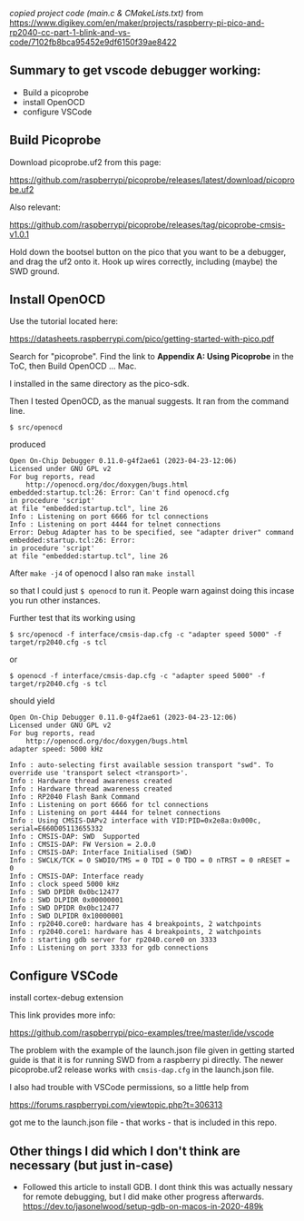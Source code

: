 <i>copied project code (main.c & CMakeLists.txt)</i> from 
https://www.digikey.com/en/maker/projects/raspberry-pi-pico-and-rp2040-cc-part-1-blink-and-vs-code/7102fb8bca95452e9df6150f39ae8422

<h2> Summary to get vscode debugger working:</h2>

- Build a picoprobe
- install OpenOCD
- configure VSCode

<h2>Build Picoprobe</h2>
Download picoprobe.uf2 from this page: 

https://github.com/raspberrypi/picoprobe/releases/latest/download/picoprobe.uf2

Also relevant: 

https://github.com/raspberrypi/picoprobe/releases/tag/picoprobe-cmsis-v1.0.1

Hold down the bootsel button on the pico that you want to be a debugger, and drag the uf2 onto it. Hook up wires correctly, including (maybe) the SWD ground. 

<h2>Install OpenOCD</h2>
Use the tutorial located here:

https://datasheets.raspberrypi.com/pico/getting-started-with-pico.pdf

Search for "picoprobe". Find the link to **Appendix A: Using Picoprobe** in the ToC, then Build OpenOCD ... Mac. 

I installed in the same directory as the pico-sdk. 

Then I tested OpenOCD, as the manual suggests. It ran from the command line. 

```
$ src/openocd
```

produced

```
Open On-Chip Debugger 0.11.0-g4f2ae61 (2023-04-23-12:06)
Licensed under GNU GPL v2
For bug reports, read
    http://openocd.org/doc/doxygen/bugs.html
embedded:startup.tcl:26: Error: Can't find openocd.cfg
in procedure 'script'
at file "embedded:startup.tcl", line 26
Info : Listening on port 6666 for tcl connections
Info : Listening on port 4444 for telnet connections
Error: Debug Adapter has to be specified, see "adapter driver" command
embedded:startup.tcl:26: Error:
in procedure 'script'
at file "embedded:startup.tcl", line 26
```

After `make -j4` of openocd I also ran `make install`

so that I could just `$ openocd` to run it. People warn against doing this incase you run other instances. 

Further test that its working using 

```
$ src/openocd -f interface/cmsis-dap.cfg -c "adapter speed 5000" -f target/rp2040.cfg -s tcl
```

or 
```
$ openocd -f interface/cmsis-dap.cfg -c "adapter speed 5000" -f target/rp2040.cfg -s tcl
```

should yield

```
Open On-Chip Debugger 0.11.0-g4f2ae61 (2023-04-23-12:06)
Licensed under GNU GPL v2
For bug reports, read
    http://openocd.org/doc/doxygen/bugs.html
adapter speed: 5000 kHz

Info : auto-selecting first available session transport "swd". To override use 'transport select <transport>'.
Info : Hardware thread awareness created
Info : Hardware thread awareness created
Info : RP2040 Flash Bank Command
Info : Listening on port 6666 for tcl connections
Info : Listening on port 4444 for telnet connections
Info : Using CMSIS-DAPv2 interface with VID:PID=0x2e8a:0x000c, serial=E660D05113655332
Info : CMSIS-DAP: SWD  Supported
Info : CMSIS-DAP: FW Version = 2.0.0
Info : CMSIS-DAP: Interface Initialised (SWD)
Info : SWCLK/TCK = 0 SWDIO/TMS = 0 TDI = 0 TDO = 0 nTRST = 0 nRESET = 0
Info : CMSIS-DAP: Interface ready
Info : clock speed 5000 kHz
Info : SWD DPIDR 0x0bc12477
Info : SWD DLPIDR 0x00000001
Info : SWD DPIDR 0x0bc12477
Info : SWD DLPIDR 0x10000001
Info : rp2040.core0: hardware has 4 breakpoints, 2 watchpoints
Info : rp2040.core1: hardware has 4 breakpoints, 2 watchpoints
Info : starting gdb server for rp2040.core0 on 3333
Info : Listening on port 3333 for gdb connections
```

<h2>Configure VSCode</h2>

install cortex-debug extension

This link provides more info:

https://github.com/raspberrypi/pico-examples/tree/master/ide/vscode

The problem with the example of the launch.json file given in getting started guide is that it is for running SWD from a raspberry pi directly. The newer picoprobe.uf2 release works with `cmsis-dap.cfg` in the launch.json file.

I also had trouble with VSCode permissions, so a little help from 

https://forums.raspberrypi.com/viewtopic.php?t=306313

got me to the launch.json file - that works - that is included in this repo.



<h2>Other things I did which I don't think are necessary (but just in-case)</h2>

- Followed this article to install GDB. I dont think this was actually nessary for remote debugging, but I did make other progress afterwards. 
https://dev.to/jasonelwood/setup-gdb-on-macos-in-2020-489k
